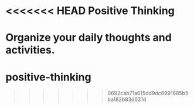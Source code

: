 <<<<<<< HEAD
Positive Thinking
========================

Organize your daily thoughts and activities.
=======
positive-thinking
=================
>>>>>>> 0692cab71a615dd9dc6991685b5ba182b83d631d
